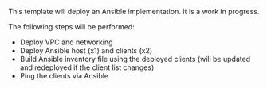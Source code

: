 This template will deploy an Ansible implementation. It is a work in progress.

The following steps will be performed:

- Deploy VPC and networking
- Deploy Ansible host (x1) and clients (x2)
- Build Ansible inventory file using the deployed clients (will be updated and redeployed if the client list changes)
- Ping the clients via Ansible